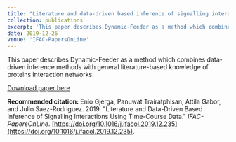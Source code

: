 ```yaml
---
title: "Literature and data-driven based inference of signalling interactions using time-course data"
collection: publications
excerpt: 'This paper describes Dynamic-Feeder as a method which combines data-driven inference methods with general literature-based knowledge of proteins interaction networks.'
date: 2019-12-26
venue: 'IFAC-PapersOnLine'
---
```

This paper describes Dynamic-Feeder as a method which combines data-driven inference methods with general literature-based knowledge of proteins interaction networks.

[Download paper here](http://enio23.github.io/files/paper99.pdf)

**Recommended citation:** Enio Gjerga, Panuwat Trairatphisan, Attila Gabor, and Julio Saez-Rodriguez. 2019. "Literature and Data-Driven Based Inference of Signalling Interactions Using Time-Course Data." _IFAC-PapersOnLine_. [https://doi.org/10.1016/j.ifacol.2019.12.235](https://doi.org/10.1016/j.ifacol.2019.12.235).